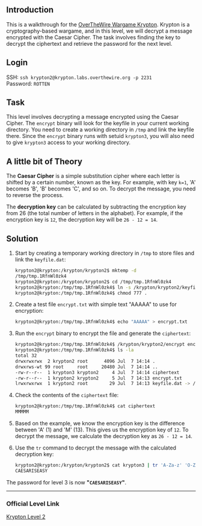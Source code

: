 ## Introduction

This is a walkthrough for the [OverTheWire Wargame Krypton](https://overthewire.org/wargames/krypton/). Krypton is a cryptography-based wargame, and in this level, we will decrypt a message encrypted with the Caesar Cipher. The task involves finding the key to decrypt the ciphertext and retrieve the password for the next level.

## Login

SSH: `ssh krypton2@krypton.labs.overthewire.org -p 2231`  
Password: `ROTTEN`

## Task

This level involves decrypting a message encrypted using the Caesar Cipher. The `encrypt` binary will look for the keyfile in your current working directory. You need to create a working directory in `/tmp` and link the keyfile there. Since the `encrypt` binary runs with setuid `krypton3`, you will also need to give `krypton3` access to your working directory.

## A little bit of Theory

The **Caesar Cipher** is a simple substitution cipher where each letter is shifted by a certain number, known as the key. For example, with key `k=1`, 'A' becomes 'B', 'B' becomes 'C', and so on. To decrypt the message, you need to reverse the process.

The **decryption key** can be calculated by subtracting the encryption key from 26 (the total number of letters in the alphabet). For example, if the encryption key is `12`, the decryption key will be `26 - 12 = 14`.

## Solution

1. Start by creating a temporary working directory in `/tmp` to store files and link the `keyfile.dat`:
    
    ```bash
    krypton2@krypton:/krypton/krypton2$ mktemp -d
    /tmp/tmp.1RfnWl0zk4
    krypton2@krypton:/krypton/krypton2$ cd /tmp/tmp.1RfnWl0zk4
    krypton2@krypton:/tmp/tmp.1RfnWl0zk4$ ln -s /krypton/krypton2/keyfile.dat
    krypton2@krypton:/tmp/tmp.1RfnWl0zk4$ chmod 777 .
    ```
    
2. Create a test file `encrypt.txt` with simple text "AAAAA" to use for encryption:
    
    ```bash
    krypton2@krypton:/tmp/tmp.1RfnWl0zk4$ echo "AAAAA" > encrypt.txt
    ```
    
3. Run the `encrypt` binary to encrypt the file and generate the `ciphertext`:
    
    ```bash
    krypton2@krypton:/tmp/tmp.1RfnWl0zk4$ /krypton/krypton2/encrypt encrypt.txt
    krypton2@krypton:/tmp/tmp.1RfnWl0zk4$ ls -la
    total 32
    drwxrwxrwx  2 krypton2 root      4096 Jul  7 14:14 .
    drwxrws-wt 99 root     root     20480 Jul  7 14:14 ..
    -rw-r--r--  1 krypton3 krypton2     4 Jul  7 14:14 ciphertext
    -rw-r--r--  1 krypton2 krypton2     5 Jul  7 14:13 encrypt.txt
    lrwxrwxrwx  1 krypton2 root        29 Jul  7 14:13 keyfile.dat -> /krypton/krypton2/keyfile.dat
    ```
    
4. Check the contents of the `ciphertext` file:
    
    ```bash
    krypton2@krypton:/tmp/tmp.1RfnWl0zk4$ cat ciphertext
    MMMMM
    ```
    
5. Based on the example, we know the encryption key is the difference between 'A' (1) and 'M' (13). This gives us the encryption key of `12`. To decrypt the message, we calculate the decryption key as `26 - 12 = 14`.
    
6. Use the `tr` command to decrypt the message with the calculated decryption key:
    
    ```bash
    krypton2@krypton:/krypton/krypton2$ cat krypton3 | tr 'A-Za-z' 'O-ZA-No-za-n'
    CAESARISEASY
    ```
    

The password for level 3 is now **"`CAESARISEASY`"**.

---

### Official Level Link

[Krypton Level 2](https://overthewire.org/wargames/krypton/krypton2.html)